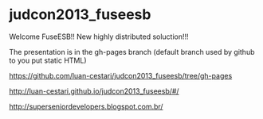 judcon2013_fuseesb
==================

Welcome FuseESB!! New highly distributed soluction!!!

The presentation is in the gh-pages branch (default branch used by github to you put static HTML)

https://github.com/luan-cestari/judcon2013_fuseesb/tree/gh-pages

http://luan-cestari.github.io/judcon2013_fuseesb/#/

http://superseniordevelopers.blogspot.com.br/
